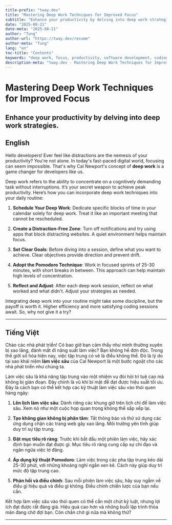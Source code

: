 ```yaml
---
title-prefix: "tway.dev"
title: "Mastering Deep Work Techniques for Improved Focus"
subtitle: "Enhance your productivity by delving into deep work strategies."
date: "2025-08-21"
date-meta: "2025-08-21"
author: "Tung"
author-url: "https://tway.dev/resume"
author-meta: "Tung"
lang: "en"
toc-title: "Contents"
keywords: "deep work, focus, productivity, software development, coding techniques"
description-meta: "tway.dev - Mastering Deep Work Techniques for Improved Focus - Enhance your productivity by delving into deep work strategies."
---
```


# Mastering Deep Work Techniques for Improved Focus
## Enhance your productivity by delving into deep work strategies.

## English
Hello developers! Ever feel like distractions are the nemesis of your productivity? You're not alone. In today's fast-paced digital world, focusing can seem impossible. That's why Cal Newport's concept of **deep work** is a game changer for developers like us.

Deep work refers to the ability to concentrate on a cognitively demanding task without interruptions. It’s your secret weapon to achieve peak productivity. Here’s how you can incorporate deep work techniques into your daily routine:

1. **Schedule Your Deep Work**: Dedicate specific blocks of time in your calendar solely for deep work. Treat it like an important meeting that cannot be rescheduled.

2. **Create a Distraction-Free Zone**: Turn off notifications and try using apps that block distracting websites. A quiet environment helps maintain focus.

3. **Set Clear Goals**: Before diving into a session, define what you want to achieve. Clear objectives provide direction and prevent drift.

4. **Adopt the Pomodoro Technique**: Work in focused sprints of 25-30 minutes, with short breaks in between. This approach can help maintain high levels of concentration.

5. **Reflect and Adjust**: After each deep work session, reflect on what worked and what didn't. Adjust your strategies as needed.

Integrating deep work into your routine might take some discipline, but the payoff is worth it. Higher efficiency and more satisfying coding sessions await. So, why not give it a try?

---

## Tiếng Việt
Chào các nhà phát triển! Có bao giờ bạn cảm thấy như mình thường xuyên bị xao lãng, đánh mất đi năng suất làm việc? Bạn không hề đơn độc. Trong thế giới số hóa hiện nay, việc tập trung có vẻ là điều không thể. Đó là lý do tại sao khái niệm **làm việc sâu** của Cal Newport là một bước ngoặt cho các nhà phát triển như chúng ta.

Làm việc sâu là khả năng tập trung vào một nhiệm vụ đòi hỏi trí tuệ cao mà không bị gián đoạn. Đây chính là vũ khí bí mật để đạt được hiệu suất tối ưu. Đây là cách bạn có thể kết hợp các kỹ thuật làm việc sâu vào thói quen hàng ngày:

1. **Lên lịch làm việc sâu**: Dành riêng các khung giờ trên lịch chỉ để làm việc sâu. Xem nó như một cuộc họp quan trọng không thể sắp xếp lại.

2. **Tạo không gian không bị phân tâm**: Tắt thông báo và thử sử dụng các ứng dụng chặn các trang web gây xao lãng. Môi trường yên tĩnh giúp duy trì sự tập trung.

3. **Đặt mục tiêu rõ ràng**: Trước khi bắt đầu một phiên làm việc, hãy xác định bạn muốn đạt được gì. Mục tiêu rõ ràng cung cấp sự chỉ đạo và ngăn ngừa việc lơ đãng.

4. **Áp dụng kỹ thuật Pomodoro**: Làm việc trong các pha tập trung kéo dài 25-30 phút, với những khoảng nghỉ ngắn xen kẽ. Cách này giúp duy trì mức độ tập trung cao.

5. **Phản hồi và điều chỉnh**: Sau mỗi phiên làm việc sâu, hãy suy ngẫm về điều gì hiệu quả và điều gì không. Điều chỉnh chiến lược của bạn nếu cần.

Kết hợp làm việc sâu vào thói quen có thể cần một chút kỷ luật, nhưng lợi ích đạt được rất đáng giá. Hiệu quả cao hơn và những buổi lập trình thỏa mãn đang chờ đợi bạn. Còn chần chờ gì nữa mà không thử?

---